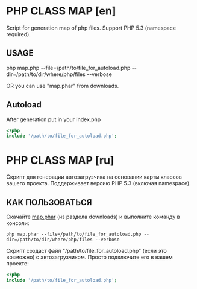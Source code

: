 PHP CLASS MAP [en]
==================
Script for generation map of php files.
Support PHP 5.3 (namespace required).

USAGE
-------------
php map.php --file=/path/to/file_for_autoload.php --dir=/path/to/dir/where/php/files --verbose

OR you can use "map.phar" from downloads.


Autoload
---------
After generation put in your index.php

```php
<?php
include '/path/to/file_for_autoload.php';
```


PHP CLASS MAP [ru]
==================
Скрипт для генерации автозагрузчика на основании карты классов вашего проекта.
Поддерживает версию PHP 5.3 (включая namespace).

КАК ПОЛЬЗОВАТЬСЯ
----------------
Скачайте [map.phar](https://github.com/downloads/dmkuznetsov/php-class-map/map.phar) (из раздела downloads)
и выполните команду в консоли:

`php map.phar --file=/path/to/file_for_autoload.php --dir=/path/to/dir/where/php/files --verbose`

Скрипт создаст файл "/path/to/file_for_autoload.php" (если это возможно) с автозагрузчиком. Просто подключите его в вашем проекте:

```php
<?php
include '/path/to/file_for_autoload.php';
```

